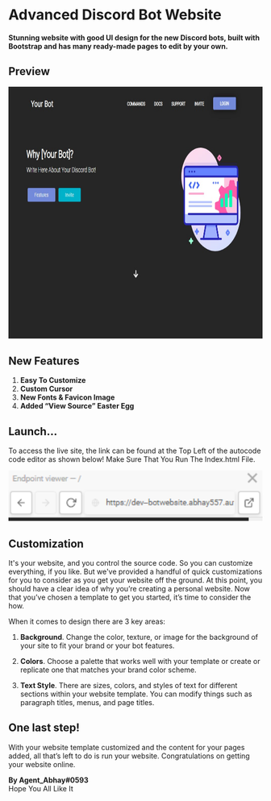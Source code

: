 # Advanced Discord Bot Website

<h4>Stunning website with good UI design for the new Discord bots,
built with Bootstrap and has many ready-made pages to edit by your own.</h4>

## Preview

<img src="/readme/gallery/3.jpg" style="height: 500px;">

## New Features

1. **Easy To Customize**
2. **Custom Cursor**
3. **New Fonts & Favicon Image**
4. **Added “View Source” Easter Egg**

## Launch...
To access the live site, the link can be found at the Top Left  of the autocode code editor as shown below! Make Sure That You Run The Index.html File.

<img src="/readme/gallery/7.PNG" style="height: 100px;">

## Customization
It's your website, and you control the source code. So you can customize everything,
if you like. But we've provided a handful of quick customizations for you to consider
as you get your website off the ground.
At this point, you should have a clear idea of why you’re creating a personal website.
Now that you’ve chosen a template to get you started, it’s time to consider the how.
<p>When it comes to design there are 3 key areas:</p>

1. **Background**. Change the color, texture,
or image for the background of your site to fit your brand
or your bot features.

2. **Colors**. Choose a palette that works well with your 
template or create or replicate one that matches your brand color scheme.

3. **Text Style**. There are sizes, colors, and styles of text for different sections within your website template.
You can modify things such as paragraph titles, menus, and page titles.

## One last step!
With your website template customized and the content for your pages added,
all that’s left to do is run your website.
Congratulations on getting your website online.

**By Agent_Abhay#0593** <br>Hope You All Like It<br>
